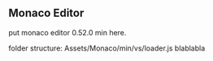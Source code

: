 ## Monaco Editor

put monaco editor 0.52.0 min here.

folder structure: Assets/Monaco/min/vs/loader.js blablabla

